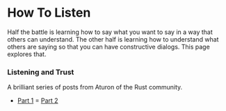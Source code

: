 # How To Listen

Half the battle is learning how to say what you want to say in a way that others can understand. The other half is learning how to understand what others are saying so that you can have constructive dialogs. This page explores that. 


### Listening and Trust

A brilliant series of posts from Aturon of the Rust community.

- [Part 1](https://aturon.github.io/2018/05/25/listening-part-1/)
= [Part 2](https://aturon.github.io/2018/06/02/listening-part-2/)

